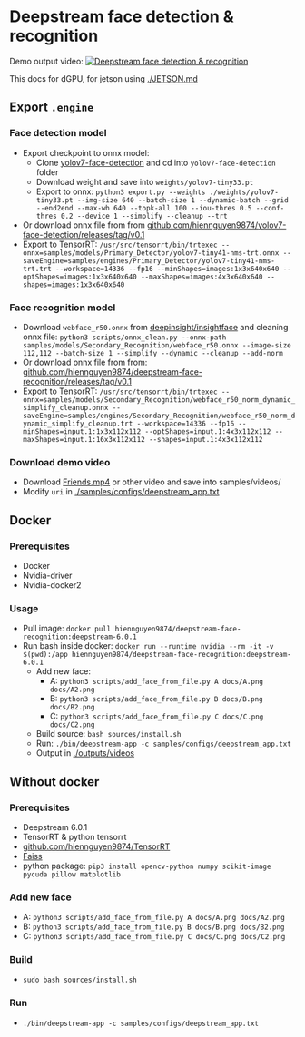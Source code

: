 # Deepstream face detection & recognition

Demo output video: [![Deepstream face detection & recognition](https://img.youtube.com/vi/eim-uTRNYtg/0.jpg)](https://www.youtube.com/watch?v=eim-uTRNYtg)

This docs for dGPU, for jetson using [./JETSON.md](./JETSON.md)

## Export `.engine`

### Face detection model

-   Export checkpoint to onnx model:
    -   Clone [yolov7-face-detection](https://github.com/hiennguyen9874/yolov7-face-detection/tree/using-landmark) and cd into `yolov7-face-detection` folder
    -   Download weight and save into `weights/yolov7-tiny33.pt`
    -   Export to onnx: `python3 export.py --weights ./weights/yolov7-tiny33.pt --img-size 640 --batch-size 1 --dynamic-batch --grid --end2end --max-wh 640 --topk-all 100 --iou-thres 0.5 --conf-thres 0.2 --device 1 --simplify --cleanup --trt`
-   Or download onnx file from from [github.com/hiennguyen9874/yolov7-face-detection/releases/tag/v0.1](https://github.com/hiennguyen9874/yolov7-face-detection/releases/tag/v0.1)
-   Export to TensorRT: `/usr/src/tensorrt/bin/trtexec --onnx=samples/models/Primary_Detector/yolov7-tiny41-nms-trt.onnx --saveEngine=samples/engines/Primary_Detector/yolov7-tiny41-nms-trt.trt --workspace=14336 --fp16 --minShapes=images:1x3x640x640 --optShapes=images:1x3x640x640 --maxShapes=images:4x3x640x640 --shapes=images:1x3x640x640`

### Face recognition model

-   Download `webface_r50.onnx` from [deepinsight/insightface](https://github.com/deepinsight/insightface/blob/master/model_zoo/README.md) and cleaning onnx file: `python3 scripts/onnx_clean.py --onnx-path samples/models/Secondary_Recognition/webface_r50.onnx --image-size 112,112 --batch-size 1 --simplify --dynamic --cleanup --add-norm`
-   Or download onnx file from from: [github.com/hiennguyen9874/deepstream-face-recognition/releases/tag/v0.1](https://github.com/hiennguyen9874/deepstream-face-recognition/releases/tag/v0.1)
-   Export to TensorRT: `/usr/src/tensorrt/bin/trtexec --onnx=samples/models/Secondary_Recognition/webface_r50_norm_dynamic_simplify_cleanup.onnx --saveEngine=samples/engines/Secondary_Recognition/webface_r50_norm_dynamic_simplify_cleanup.trt --workspace=14336 --fp16 --minShapes=input.1:1x3x112x112 --optShapes=input.1:4x3x112x112 --maxShapes=input.1:16x3x112x112 --shapes=input.1:4x3x112x112`

### Download demo video

-   Download [Friends.mp4](https://github.com/hiennguyen9874/deepstream-face-recognition/releases/download/v0.1/Friends.mp4) or other video and save into samples/videos/
-   Modify `uri` in [./samples/configs/deepstream_app.txt](./samples/configs/deepstream_app.txt)

## Docker

### Prerequisites

-   Docker
-   Nvidia-driver
-   Nvidia-docker2

### Usage

-   Pull image: `docker pull hiennguyen9874/deepstream-face-recognition:deepstream-6.0.1`
-   Run bash inside docker: `docker run --runtime nvidia --rm -it -v $(pwd):/app hiennguyen9874/deepstream-face-recognition:deepstream-6.0.1`
    -   Add new face:
        -   A: `python3 scripts/add_face_from_file.py A docs/A.png docs/A2.png`
        -   B: `python3 scripts/add_face_from_file.py B docs/B.png docs/B2.png`
        -   C: `python3 scripts/add_face_from_file.py C docs/C.png docs/C2.png`
    -   Build source: `bash sources/install.sh`
    -   Run: `./bin/deepstream-app -c samples/configs/deepstream_app.txt`
    -   Output in [./outputs/videos](./outputs/videos/)

## Without docker

### Prerequisites

-   Deepstream 6.0.1
-   TensorRT & python tensorrt
-   [github.com/hiennguyen9874/TensorRT](https://github.com/hiennguyen9874/TensorRT)
-   [Faiss](./FAISS.md)
-   python package: `pip3 install opencv-python numpy scikit-image pycuda pillow matplotlib`

### Add new face

-   A: `python3 scripts/add_face_from_file.py A docs/A.png docs/A2.png`
-   B: `python3 scripts/add_face_from_file.py B docs/B.png docs/B2.png`
-   C: `python3 scripts/add_face_from_file.py C docs/C.png docs/C2.png`

### Build

-   `sudo bash sources/install.sh`

### Run

-   `./bin/deepstream-app -c samples/configs/deepstream_app.txt`
